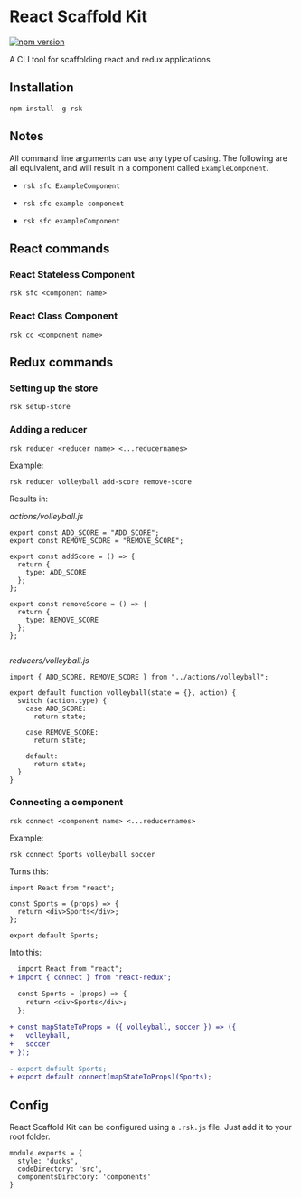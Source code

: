 # React Scaffold Kit

[![npm version](https://img.shields.io/npm/v/rsk.svg?style=flat)](https://www.npmjs.com/package/rsk)

A CLI tool for scaffolding react and redux applications

## Installation

```
npm install -g rsk
```

## Notes

All command line arguments can use any type of casing. The following are all equivalent, and will result in a component called `ExampleComponent`.

- `rsk sfc ExampleComponent`

- `rsk sfc example-component`

- `rsk sfc exampleComponent`

## React commands

### React Stateless Component

```
rsk sfc <component name>
```

### React Class Component

```
rsk cc <component name>
```

## Redux commands

### Setting up the store

```
rsk setup-store
```

### Adding a reducer

```
rsk reducer <reducer name> <...reducernames>
```

Example:

```
rsk reducer volleyball add-score remove-score
```

Results in:

*actions/volleyball.js*
```
export const ADD_SCORE = "ADD_SCORE";
export const REMOVE_SCORE = "REMOVE_SCORE";

export const addScore = () => {
  return {
    type: ADD_SCORE
  };
};

export const removeScore = () => {
  return {
    type: REMOVE_SCORE
  };
};


```

*reducers/volleyball.js*
```
import { ADD_SCORE, REMOVE_SCORE } from "../actions/volleyball";

export default function volleyball(state = {}, action) {
  switch (action.type) {
    case ADD_SCORE:
      return state;

    case REMOVE_SCORE:
      return state;

    default:
      return state;
  }
}

```

### Connecting a component

```
rsk connect <component name> <...reducernames>
```

Example:

```
rsk connect Sports volleyball soccer
```
Turns this:

```
import React from "react";

const Sports = (props) => {
  return <div>Sports</div>;
};

export default Sports;
```

Into this:

```diff
  import React from "react";
+ import { connect } from "react-redux";
  
  const Sports = (props) => {
    return <div>Sports</div>;
  };

+ const mapStateToProps = ({ volleyball, soccer }) => ({
+   volleyball,
+   soccer
+ });

- export default Sports;
+ export default connect(mapStateToProps)(Sports);
```

## Config

React Scaffold Kit can be configured using a `.rsk.js` file. Just add it to your root folder.

```
module.exports = {
  style: 'ducks',
  codeDirectory: 'src',
  componentsDirectory: 'components'
}
```
